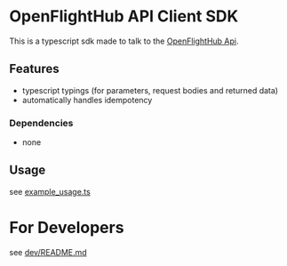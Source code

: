 # OpenFlightHub API Client SDK
This is a typescript sdk made to talk to the [OpenFlightHub Api](openflighthub.org/api).

## Features
* typescript typings (for parameters, request bodies and returned data)
* automatically handles idempotency

### Dependencies
* none

## Usage

see [example_usage.ts](example_usage.ts)

# For Developers

see [dev/README.md](dev/README.md)
